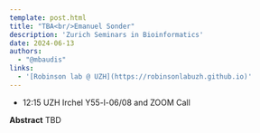 ```yaml
---
template: post.html
title: "TBA<br/>Emanuel Sonder"
description: 'Zurich Seminars in Bioinformatics'
date: 2024-06-13
authors:
  - "@mbaudis"
links:
  - '[Robinson lab @ UZH](https://robinsonlabuzh.github.io)'
---
```


* 12:15 UZH Irchel Y55-l-06/08 and ZOOM Call

**Abstract** TBD